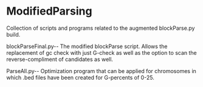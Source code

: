 # ModifiedParsing
Collection of scripts and programs related to the augmented blockParse.py build.


blockParseFinal.py-- The modified blockParse script. Allows the replacement of gc check with just
G-check as well as the option to scan the reverse-compliment of candidates as well.

ParseAll.py-- Optimization program that can be applied for chromosomes in which .bed files have been 
created for G-percents of 0-25.
